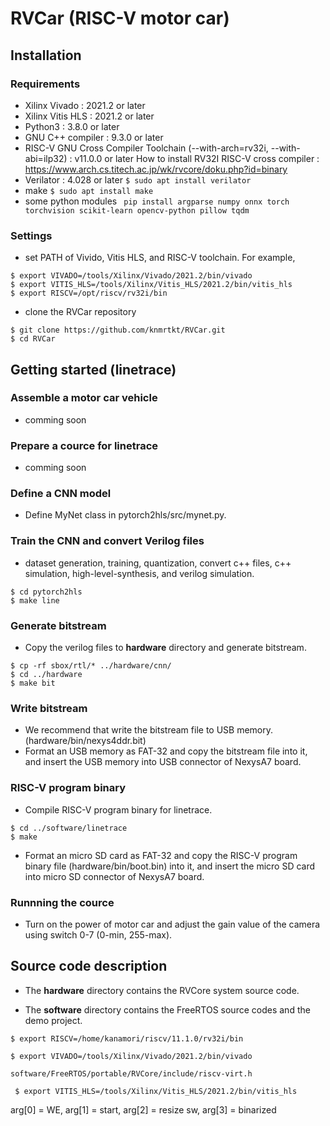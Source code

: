 # RVCar (RISC-V motor car)

## Installation

### Requirements

+ Xilinx Vivado : 2021.2 or later
+ Xilinx Vitis HLS : 2021.2 or later
+ Python3 : 3.8.0 or later
+ GNU C++ compiler : 9.3.0 or later
+ RISC-V GNU Cross Compiler Toolchain (--with-arch=rv32i, --with-abi=ilp32) : v11.0.0 or later
  How to install RV32I RISC-V cross compiler : https://www.arch.cs.titech.ac.jp/wk/rvcore/doku.php?id=binary
+ Verilator : 4.028 or later 
    ``` $ sudo apt install verilator ```
+ make 
    ``` $ sudo apt install make ```
+ some python modules
    ``` pip install argparse numpy onnx torch torchvision scikit-learn opencv-python pillow tqdm```

### Settings

+ set PATH of Vivido, Vitis HLS, and RISC-V toolchain.
For example,
```
$ export VIVADO=/tools/Xilinx/Vivado/2021.2/bin/vivado
$ export VITIS_HLS=/tools/Xilinx/Vitis_HLS/2021.2/bin/vitis_hls
$ export RISCV=/opt/riscv/rv32i/bin
```

+ clone the RVCar repository 
```
$ git clone https://github.com/knmrtkt/RVCar.git 
$ cd RVCar
```


## Getting started (linetrace) 

### Assemble a motor car vehicle 

+ comming soon

### Prepare a cource for linetrace

+ comming soon

### Define a CNN model

+ Define MyNet class in pytorch2hls/src/mynet.py.
 
### Train the CNN and convert Verilog files

+ dataset generation, training, quantization, convert c++ files, c++ simulation, high-level-synthesis, and verilog simulation.

```
$ cd pytorch2hls
$ make line
```

### Generate bitstream
+ Copy the verilog files to **hardware** directory and generate bitstream.
```
$ cp -rf sbox/rtl/* ../hardware/cnn/
$ cd ../hardware
$ make bit
```

### Write bitstream
+ We recommend that write the bitstream file to USB memory. (hardware/bin/nexys4ddr.bit)
+ Format an USB memory as FAT-32 and copy the bitstream file into it, and insert the USB memory into USB connector of NexysA7 board.

### RISC-V program binary
+ Compile RISC-V program binary for linetrace.
```
$ cd ../software/linetrace
$ make
```

+ Format an micro SD card as FAT-32 and copy the RISC-V program binary file (hardware/bin/boot.bin) into it, and insert the micro SD card into micro SD connector of NexysA7 board.

### Runnning the cource

+ Turn on the power of motor car and adjust the gain value of the camera using switch 0-7 (0-min, 255-max).

## Source code description

+ The **hardware** directory contains the RVCore system source code.

+ The **software** directory contains the FreeRTOS source codes and the demo project.

``` $ export RISCV=/home/kanamori/riscv/11.1.0/rv32i/bin ```

``` $ export VIVADO=/tools/Xilinx/Vivado/2021.2/bin/vivado ```

``` software/FreeRTOS/portable/RVCore/include/riscv-virt.h ```

``` $ export VITIS_HLS=/tools/Xilinx/Vitis_HLS/2021.2/bin/vitis_hls```

arg[0] = WE, arg[1] = start, arg[2] = resize sw, arg[3] = binarized

